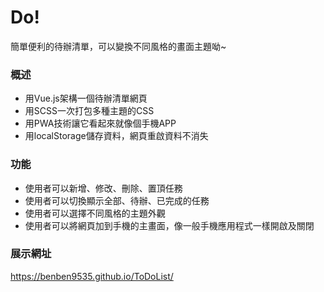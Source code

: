# Do!
簡單便利的待辦清單，可以變換不同風格的畫面主題呦~

### 概述
- 用Vue.js架構一個待辦清單網頁
- 用SCSS一次打包多種主題的CSS
- 用PWA技術讓它看起來就像個手機APP
- 用localStorage儲存資料，網頁重啟資料不消失

### 功能
- 使用者可以新增、修改、刪除、置頂任務
- 使用者可以切換顯示全部、待辦、已完成的任務
- 使用者可以選擇不同風格的主題外觀
- 使用者可以將網頁加到手機的主畫面，像一般手機應用程式一樣開啟及關閉

### 展示網址
https://benben9535.github.io/ToDoList/